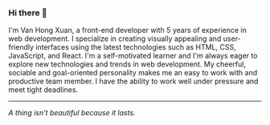 ### Hi there 👋

I'm Van Hong Xuan, a front-end developer with 5 years of experience in web development. I specialize in creating visually appealing and user-friendly interfaces using the latest technologies such as HTML, CSS, JavaScript, and React. I'm a self-motivated learner and I'm always eager to explore new technologies and trends in web development. My cheerful, sociable and goal-oriented personality makes me an easy to work with and productive team member. I have the ability to work well under pressure and meet tight deadlines.


<!-- [https://xuanvan.vercel.app](https://xuanvan.vercel.app) -->
------------------------------------

*A thing isn’t beautiful because it lasts.*

<!--
**xuanvan229/xuanvan229** is a ✨ _special_ ✨ repository because its `README.md` (this file) appears on your GitHub profile.

Here are some ideas to get you started:

- 🔭 I’m currently working on ...
- 🌱 I’m currently learning ...
- 👯 I’m looking to collaborate on ...
- 🤔 I’m looking for help with ...
- 💬 Ask me about ...
- 📫 How to reach me: ...
- 😄 Pronouns: ...
- ⚡ Fun fact: ...
-->
